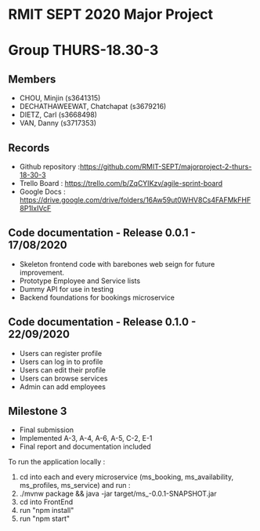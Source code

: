 # RMIT SEPT 2020 Major Project

# Group THURS-18.30-3

## Members
* CHOU, Minjin (s3641315)
* DECHATHAWEEWAT, Chatchapat (s3679216)
* DIETZ, Carl (s3668498)
* VAN, Danny (s3717353)

## Records

* Github repository :https://github.com/RMIT-SEPT/majorproject-2-thurs-18-30-3
* Trello Board : https://trello.com/b/ZqCYIKzv/agile-sprint-board
* Google Docs : https://drive.google.com/drive/folders/16Aw59ut0WHV8Cs4FAFMkFHF8P1IxIVcF

## Code documentation - Release 0.0.1 - 17/08/2020

* Skeleton frontend code with barebones web seign for future improvement.
* Prototype Employee and Service lists
* Dummy API for use in testing
* Backend foundations for bookings microservice
	
## Code documentation - Release 0.1.0 - 22/09/2020
* Users can register profile
* Users can log in to profile
* Users can edit their profile
* Users can browse services
* Admin can add employees

## Milestone 3
* Final submission
* Implemented A-3, A-4, A-6, A-5, C-2, E-1
* Final report and documentation included 

To run the application locally : 
1) cd into each and every microservice (ms_booking, ms_availability, ms_profiles, ms_service) and run :
2) ./mvnw package && java -jar target/ms_<microservice>-0.0.1-SNAPSHOT.jar
3) cd into FrontEnd
4) run "npm install"
5) run "npm start"




